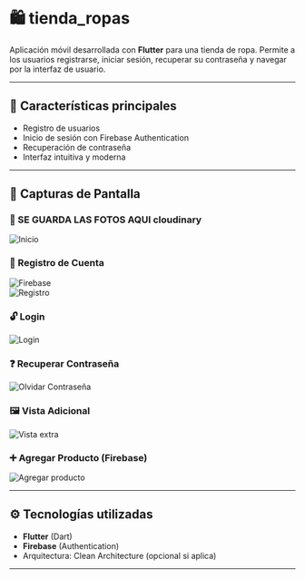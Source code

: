 # 🛍️ tienda_ropas

Aplicación móvil desarrollada con **Flutter** para una tienda de ropa. Permite a los usuarios registrarse, iniciar sesión, recuperar su contraseña y navegar por la interfaz de usuario.

---

## 🚀 Características principales

- Registro de usuarios  
- Inicio de sesión con Firebase Authentication  
- Recuperación de contraseña  
- Interfaz intuitiva y moderna  

---

## 📸 Capturas de Pantalla

### 🧩 SE GUARDA LAS FOTOS AQUI cloudinary
![Inicio](https://github.com/user-attachments/assets/ce30434d-caf1-4ed2-9f19-b3e1bb1c9d50)

### 🔐 Registro de Cuenta
![Firebase](https://github.com/user-attachments/assets/23babede-b2ed-4f09-901b-fca105ff01a1)  
![Registro](https://github.com/user-attachments/assets/ad3948d7-264a-44c8-9e85-12387b527bee)

### 🔓 Login
![Login](https://github.com/user-attachments/assets/17173e34-803c-45dd-8887-b29ce757b262)

### ❓ Recuperar Contraseña
![Olvidar Contraseña](https://github.com/user-attachments/assets/cb45382c-0838-47e6-a4a0-dfdc4202445d)

### 🖼️ Vista Adicional
![Vista extra](https://github.com/user-attachments/assets/19515038-133c-4eb1-8cc6-f12aaf499ae1)

### ➕ Agregar Producto (Firebase)
![Agregar producto](https://github.com/user-attachments/assets/d22ebc85-ca8e-4196-9933-76919e3bd9ab)

---

## ⚙️ Tecnologías utilizadas

- **Flutter** (Dart)  
- **Firebase** (Authentication)  
- Arquitectura: Clean Architecture (opcional si aplica)

---
